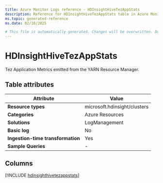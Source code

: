 ```yaml
---
title: Azure Monitor Logs reference - HDInsightHiveTezAppStats
description: Reference for HDInsightHiveTezAppStats table in Azure Monitor Logs.
ms.topic: generated-reference
ms.date: 02/18/2025

# This file is automatically generated. Changes will be overwritten. Do not change this file directly.
---
```


# HDInsightHiveTezAppStats

Tez Application Metrics emitted from the YARN Resource Manager.


## Table attributes

|Attribute|Value|
|---|---|
|**Resource types**|microsoft.hdinsight/clusters|
|**Categories**|Azure Resources|
|**Solutions**| LogManagement|
|**Basic log**|No|
|**Ingestion-time transformation**|Yes|
|**Sample Queries**|-|



## Columns
  
[!INCLUDE [hdinsighthivetezappstats](~/reusable-content/ce-skilling/azure/includes/azure-monitor/reference/tables/hdinsighthivetezappstats-include.md)]
